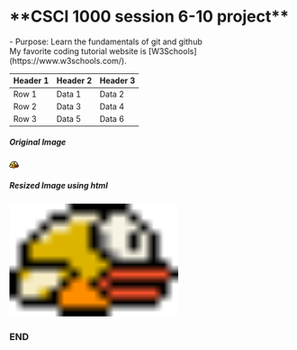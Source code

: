 <h1>**CSCI 1000 session 6-10 project**</h1>
- Purpose: Learn the fundamentals of git and github<br>
My favorite coding tutorial website is [W3Schools](https://www.w3schools.com/).<br>

| Header 1 | Header 2 | Header 3 |
|----------|----------|----------|
| Row 1    | Data 1   | Data 2   |
| Row 2    | Data 3   | Data 4   |
| Row 3    | Data 5   | Data 6   |

<h5>Original Image</h5>

![Flappy](bird.png)
<h5>Resized Image using html</h5>
<img src="bird.png" alt="Description" width="300" height="200">



<h3>END</h3>
